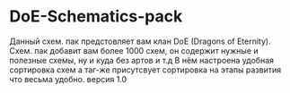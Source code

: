 # DoE-Schematics-pack
Данный схем. пак предстовляет вам клан DoE (Dragons of Eternity). Cхем. пак добавит вам более 1000 схем, он содержит нужные и полезные схемы, ну и куда без артов и т.д В нём настроена удобная сортировка схем а таг-же присутсвует сортировка на этапы развития что весьма удобно.
версия 1.0
